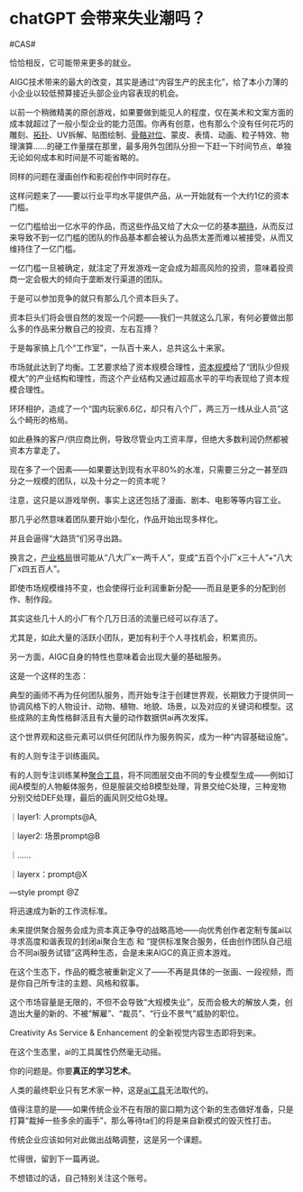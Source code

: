 # chatGPT 会带来失业潮吗？

\#CAS#

恰恰相反，它可能带来更多的就业。

AIGC技术带来的最大的改变，其实是通过“内容生产的民主化”，给了本小力薄的小企业以较低预算接近头部企业内容表现的机会。

以前一个稍微精美的原创游戏，如果要做到能见人的程度，仅在美术和文案方面的成本就超过了一般小型企业的能力范围。你再有创意，也有那么个没有任何花巧的雕刻、[拓扑](https://www.zhihu.com/search?q=拓扑&search_source=Entity&hybrid_search_source=Entity&hybrid_search_extra={"sourceType"%3A"answer"%2C"sourceId"%3A2951269178})、UV拆解、贴图绘制、[骨骼对位](https://www.zhihu.com/search?q=骨骼对位&search_source=Entity&hybrid_search_source=Entity&hybrid_search_extra={"sourceType"%3A"answer"%2C"sourceId"%3A2951269178})、蒙皮、表情、动画、粒子特效、物理演算……的硬工作量摆在那里，最多用外包团队分担一下赶一下时间节点，单独无论如何成本和时间是不可能省略的。

同样的问题在漫画创作和影视创作中同时存在。

这样问题来了——要以行业平均水平提供产品，从一开始就有一个大约1亿的资本门槛。

一亿门槛给出一亿水平的作品，而这些作品又给了大众一亿的基本[期待](https://www.zhihu.com/search?q=期待&search_source=Entity&hybrid_search_source=Entity&hybrid_search_extra={"sourceType"%3A"answer"%2C"sourceId"%3A2951269178})，从而反过来导致不到一亿门槛的团队的作品基本都会被认为品质太差而难以被接受，从而又维持住了一亿门槛。

一亿门槛一旦被确定，就注定了开发游戏一定会成为超高风险的投资，意味着投资商一定会极大的倾向于垄断发行渠道的团队。

于是可以参加竞争的就只有那么几个资本巨头了。

资本巨头们将会很自然的发现一个问题——我们一共就这么几家，有何必要做出那么多的作品来分散自己的投资、左右互搏？

于是每家搞上几个“工作室”，一队百十来人，总共这么十来家。

市场就此达到了均衡。工艺要求给了资本规模合理性，[资本规模](https://www.zhihu.com/search?q=资本规模&search_source=Entity&hybrid_search_source=Entity&hybrid_search_extra={"sourceType"%3A"answer"%2C"sourceId"%3A2951269178})给了“团队少但规模大”的产业结构和理性，而这个产业结构又通过超高水平的平均表现给了资本规模合理性。

环环相护，造成了一个“国内玩家6.6亿，却只有八个厂，两三万一线从业人员”这么个畸形的格局。

如此悬殊的客户/供应商比例，导致尽管业内工资丰厚，但绝大多数利润仍然都被资本方拿走了。

现在多了一个因素——如果要达到现有水平80%的水准，只需要三分之一甚至四分之一规模的团队，以及十分之一的资本呢？

注意，这只是以游戏举例，事实上这还包括了漫画、剧本、电影等等内容工业。

那几乎必然意味着团队要开始小型化，作品开始出现多样化。

并且会逼得“大路货”们另寻出路。

换言之，[产业格局](https://www.zhihu.com/search?q=产业格局&search_source=Entity&hybrid_search_source=Entity&hybrid_search_extra={"sourceType"%3A"answer"%2C"sourceId"%3A2951269178})很可能从“八大厂x一两千人”，变成“五百个小厂x三十人”+“八大厂x四五百人”。

即使市场规模维持不变，也会使得行业利润重新分配——而且是更多的分配到创作、制作段。

其实这些几十人的小厂有个几万日活的流量已经可以存活了。

尤其是，如此大量的活跃小团队，更加有利于个人寻找机会，积累资历。



另一方面，AIGC自身的特性也意味着会出现大量的基础服务。

这是一个这样的生态：

典型的画师不再为任何团队服务，而开始专注于创建世界观，长期致力于提供同一协调风格下的人物设计、动物、植物、地貌、场景，以及对应的关键词和模型。这些成熟的主角性格鲜活且有大量的动作数据供ai再次发挥。

这个世界观和这些元素可以供任何团队作为服务购买，成为一种“内容基础设施”。

有的人则专注于训练画风。

有的人则专注训练某种[聚合工具](https://www.zhihu.com/search?q=聚合工具&search_source=Entity&hybrid_search_source=Entity&hybrid_search_extra={"sourceType"%3A"answer"%2C"sourceId"%3A2951269178})，将不同图层交由不同的专业模型生成——例如订阅A模型的人物躯体服务，但是服装交给B模型处理，背景交给C处理，三种宠物分别交给DEF处理，最后的画风则交给G处理。

｜layer1: 人prompts@A,

｜layer2: 场景prompt@B

｜……

｜layerx：prompt@X

—style prompt @Z

将迅速成为新的工作流标准。

未来提供聚合服务会成为资本真正争夺的战略高地——向优秀创作者定制专属ai以寻求高度和谐表现的封闭ai聚合生态 和 “提供标准聚合服务，任由创作团队自己组合不同ai服务试错”这两种生态，会是未来AIGC的真正资本游戏。

在这个生态下，作品的概念被重新定义了——不再是具体的一张画、一段视频，而是你自己所专注的主题、风格和叙事。

这个市场容量是无限的，不但不会导致“大规模失业”，反而会极大的解放人类，创造出大量的新的、不被“解雇”、“裁员”、“行业不景气”威胁的职位。

Creativity As Service & Enhancement 的全新视觉内容生态即将到来。

在这个生态里，ai的工具属性仍然毫无动摇。



你的问题是。你要**真正的学习艺术**。

人类的最终职业只有艺术家一种，这是[ai工具](https://www.zhihu.com/search?q=ai工具&search_source=Entity&hybrid_search_source=Entity&hybrid_search_extra={"sourceType"%3A"answer"%2C"sourceId"%3A2951269178})无法取代的。



值得注意的是——如果传统企业不在有限的窗口期为这个新的生态做好准备，只是打算“裁掉一些多余的画手”，那么等待ta们的将是来自新模式的毁灭性打击。

传统企业应该如何对此做出战略调整，这是另一个课题。

忙得很，留到下一篇再说。

不想错过的话，自己特别关注这个账号。

